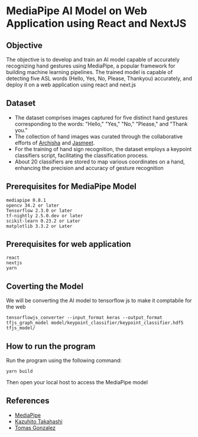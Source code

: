 # MediaPipe AI Model on Web Application using React and NextJS

## Objective 
The objective is to develop and train an AI model capable of accurately recognizing hand gestures using MediaPipe, a popular framework for building machine learning pipelines. The trained model is capable of detecting five ASL words (Hello, Yes, No, Please, Thankyou) accurately, and deploy it on a web application using react and next.js

## Dataset
- The dataset comprises images captured for five distinct hand gestures corresponding to the words: "Hello," "Yes," "No," "Please," and "Thank you."
- The collection of hand images was curated through the collaborative efforts of [Archisha](https://github.com/archishab) and [Jasmeet](https://github.com/jfv492).
- For the training of hand sign recognition, the dataset employs a keypoint classifiers script, facilitating the classification process.
- About 20 classifiers are stored to map various coordinates on a hand, enhancing the precision and accuracy of gesture recognition

## Prerequisites for MediaPipe Model
```
mediapipe 0.8.1
opencv 34.2 or later
Tensorflow 2.3.0 or later
tf-nightly 2.5.0.dev or later
scikit-learn 0.23.2 or Later
matplotlib 3.3.2 or Later
```
## Prerequisites for web application
```
react
nextjs
yarn
```

## Coverting the Model 
We will be converting the AI model to tensorflow js to make it comptabile for the web
```
tensorflowjs_converter --input_format keras --output_format tfjs_graph_model model/keypoint_classifier/keypoint_classifier.hdf5 tfjs_model/
```

## How to run the program
Run the program  using the following command:
```
yarn build 
```
Then open your local host to access the MediaPipe model 

## References 
- [MediaPipe](https://developers.google.com/mediapipe)
- [Kazuhito Takahashi](https://github.com/Kazuhito00)
- [Tomas Gonzalez](https://github.com/TomasGonzalez)
